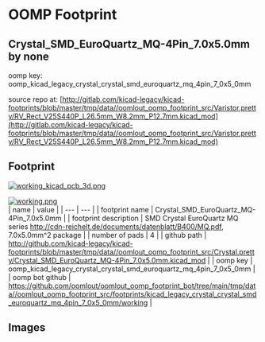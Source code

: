 # OOMP Footprint  
## Crystal_SMD_EuroQuartz_MQ-4Pin_7.0x5.0mm  by none  
  
oomp key: oomp_kicad_legacy_crystal_crystal_smd_euroquartz_mq_4pin_7_0x5_0mm  
  
source repo at: [http://gitlab.com/kicad-legacy/kicad-footprints/blob/master/tmp/data//oomlout_oomp_footprint_src/Varistor.pretty/RV_Rect_V25S440P_L26.5mm_W8.2mm_P12.7mm.kicad_mod](http://gitlab.com/kicad-legacy/kicad-footprints/blob/master/tmp/data//oomlout_oomp_footprint_src/Varistor.pretty/RV_Rect_V25S440P_L26.5mm_W8.2mm_P12.7mm.kicad_mod)  
## Footprint  
  
[![working_kicad_pcb_3d.png](working_kicad_pcb_3d_600.png)](working_kicad_pcb_3d.png)  
  
[![working.png](working_600.png)](working.png)  
| name | value | 
| --- | --- | 
| footprint name | Crystal_SMD_EuroQuartz_MQ-4Pin_7.0x5.0mm | 
| footprint description | SMD Crystal EuroQuartz MQ series http://cdn-reichelt.de/documents/datenblatt/B400/MQ.pdf, 7.0x5.0mm^2 package | 
| number of pads | 4 | 
| github path | http://github.com/kicad-legacy/kicad-footprints/blob/master/tmp/data//oomlout_oomp_footprint_src/Crystal.pretty/Crystal_SMD_EuroQuartz_MQ-4Pin_7.0x5.0mm.kicad_mod | 
| oomp key | oomp_kicad_legacy_crystal_crystal_smd_euroquartz_mq_4pin_7_0x5_0mm | 
| oomp bot github | https://github.com/oomlout/oomlout_oomp_footprint_bot/tree/main/tmp/data//oomlout_oomp_footprint_src/footprints/kicad_legacy_crystal_crystal_smd_euroquartz_mq_4pin_7_0x5_0mm/working | 
## Images  
